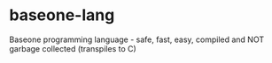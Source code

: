 # baseone-lang
Baseone programming language - safe, fast, easy, compiled and  NOT garbage collected (transpiles to C)
